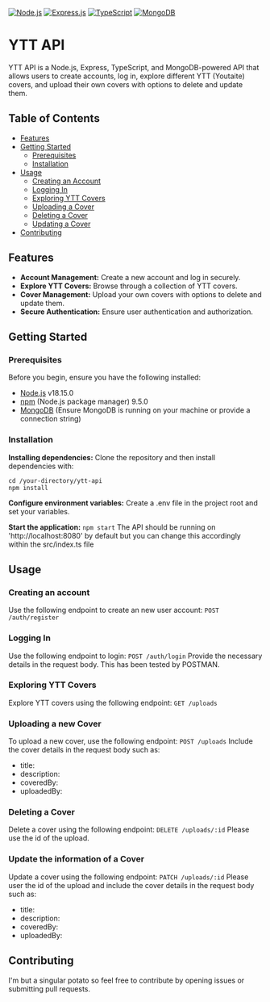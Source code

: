 [![Node.js](https://img.shields.io/badge/Node.js-v18.15.0-green?logo=node.js)](https://nodejs.org/)
[![Express.js](https://img.shields.io/badge/Express.js-4.18.2-blue?logo=express)](https://expressjs.com/)
[![TypeScript](https://img.shields.io/badge/TypeScript-5.3.3-blue?logo=typescript)](https://www.typescriptlang.org/)
[![MongoDB](https://img.shields.io/badge/MongoDB-latest-green?logo=mongodb)](https://www.mongodb.com/)

# YTT API
YTT API is a Node.js, Express, TypeScript, and MongoDB-powered API that allows users to create accounts, log in, explore different YTT (Youtaite) covers, and upload their own covers with options to delete and update them.

## Table of Contents
- [Features](#features)
- [Getting Started](#getting-started)
  - [Prerequisites](#prerequisites)
  - [Installation](#installation)
- [Usage](#usage)
  - [Creating an Account](#creating-an-account)
  - [Logging In](#logging-in)
  - [Exploring YTT Covers](#exploring-ytt-covers)
  - [Uploading a Cover](#uploading-a-cover)
  - [Deleting a Cover](#deleting-a-cover)
  - [Updating a Cover](#updating-a-cover)
- [Contributing](#contributing)

## Features

- **Account Management:** Create a new account and log in securely.
- **Explore YTT Covers:** Browse through a collection of YTT covers.
- **Cover Management:** Upload your own covers with options to delete and update them.
- **Secure Authentication:** Ensure user authentication and authorization.

## Getting Started

### Prerequisites

Before you begin, ensure you have the following installed:

- [Node.js](https://nodejs.org/) v18.15.0
- [npm](https://www.npmjs.com/) (Node.js package manager) 9.5.0
- [MongoDB](https://www.mongodb.com/) (Ensure MongoDB is running on your machine or provide a connection string)

### Installation
**Installing dependencies:**
Clone the repository and then install dependencies with:
```
cd /your-directory/ytt-api 
npm install 
```


**Configure environment variables:**
Create a .env file in the project root and set your variables.

**Start the application:**
```npm start```
The API should be running on 'http://localhost:8080' by default but you can change this accordingly within the src/index.ts file

## Usage
### Creating an account
Use the following endpoint to create an new user account:
``` POST /auth/register ```
### Logging In
Use the following endpoint to login:
``` POST /auth/login ```
Provide the necessary details in the request body. This has been tested by POSTMAN.
### Exploring YTT Covers
Explore YTT covers using the following endpoint:
``` GET /uploads ```
### Uploading a new Cover
To upload a new cover, use the following endpoint:
``` POST /uploads ```
Include the cover details in the request body such as:
- title:
- description:
- coveredBy:
- uploadedBy:
### Deleting a Cover
Delete a cover using the following endpoint:
``` DELETE /uploads/:id ```
Please use the id of the upload.
### Update the information of a Cover
Update a cover using the following endpoint:
``` PATCH /uploads/:id ```
Please user the id of the upload and include the cover details in the request body such as:
- title:
- description:
- coveredBy:
- uploadedBy:

## Contributing

I'm but a singular potato so feel free to contribute by opening issues or submitting pull requests.

